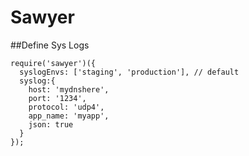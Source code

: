 Sawyer
======

##Define Sys Logs

```
require('sawyer')({
  syslogEnvs: ['staging', 'production'], // default
  syslog:{
    host: 'mydnshere',
    port: '1234',
    protocol: 'udp4',
    app_name: 'myapp',
    json: true
  }
});
```
